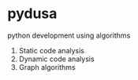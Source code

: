 # pydusa
python development using algorithms

1. Static code analysis
2. Dynamic code analysis
3. Graph algorithms
